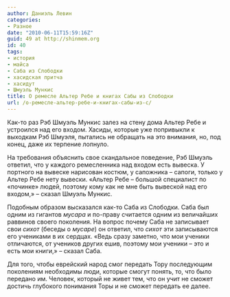 ```yaml
---
author: Даниэль Левин
categories:
- Разное
date: "2010-06-11T15:59:16Z"
guid: 49 at http://shinmem.org
id: 40
tags:
- история
- майса
- Саба из Слободки
- хасидская притча
- хасидут
- Шмуэль Мункис
title: О ремесле Альтер Ребе и книгах Сабы из Слободки
url: /о-ремесле-альтер-ребе-и-книгах-сабы-из-с/
---
```

<!--more-->

Как-то раз Рэб Шмуэль Мункис залез на стену дома Альтер Ребе и устроился над его входом. Хасиды, которые уже попривыкли к выходкам Рэб Шмуэля, пытались не обращать на это внимания, но, под конец, даже их терпение лопнуло. 

На требования объяснить свое скандальное поведение, Рэб Шмуэль ответил, что у каждого ремесленника над входом есть вывеска. У портного на вывеске нарисован костюм, у сапожника – сапоги, только у Альтер Ребе нету вывески. «Альтер Ребе – большой специалист по «починке» людей, поэтому кому как не мне быть вывеской над его входом,» – сказал Шмуэль Мункис.

Подобным образом высказался как-то Саба из Слободки. Саба был одним из гигантов _мусара_ и по-праву считается одним из величайших раввинов своего поколения. На вопрос почему Саба не записывает свои _сихот_ (беседы о _мусаре_) он ответил, что _сихот_ эти записываются его учениками в их сердцах. «Ведь сразу заметно, что мои ученики отличаются, от учеников других ешив, поэтому мои ученики – это и есть мои книги,» – сказал Саба.

Для того, чтобы еврейский народ смог передать Тору последующим поколениям необходимы люди, которые смогут понять, то, что было передано им. Человек, который не живет тем, что он учит не сможет достичь глубокого понимания Торы и не сможет передать ее далее.